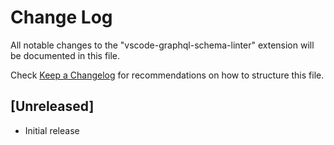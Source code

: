 # Change Log

All notable changes to the "vscode-graphql-schema-linter" extension will be documented in this file.

Check [Keep a Changelog](http://keepachangelog.com/) for recommendations on how to structure this file.

## [Unreleased]

- Initial release